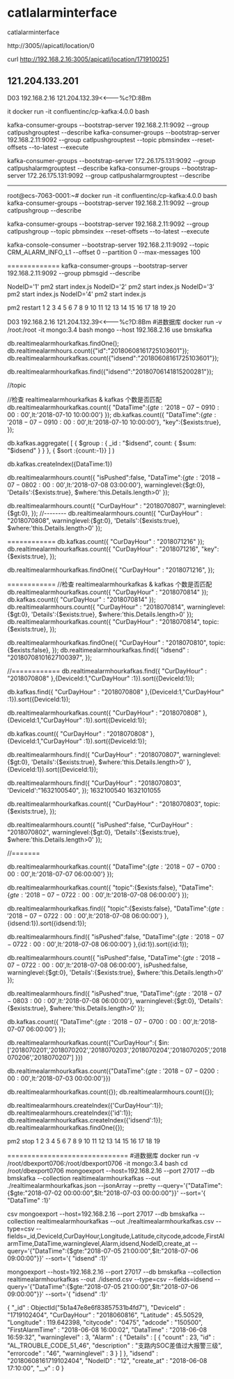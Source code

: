 # catlalarminterface
catlalarminterface

http://3005//apicatl/location/0

curl http://192.168.2.16:3005/apicatl/location/1719100251


121.204.133.201	 
----------
D03 192.168.2.16 121.204.132.39<<---%c?D:8Bm

it
docker run -it confluentinc/cp-kafka:4.0.0 bash

kafka-consumer-groups --bootstrap-server 192.168.2.11:9092  --group catlpushgrouptest --describe
kafka-consumer-groups --bootstrap-server 192.168.2.11:9092  --group catlpushgrouptest  --topic pbmsindex --reset-offsets --to-latest --execute


kafka-consumer-groups --bootstrap-server 172.26.175.131:9092  --group catlpushalarmgrouptest --describe
kafka-consumer-groups --bootstrap-server 172.26.175.131:9092  --group catlpushalarmgrouptest --describe



----------
root@ecs-7063-0001:~# docker run -it confluentinc/cp-kafka:4.0.0 bash
kafka-consumer-groups --bootstrap-server 192.168.2.11:9092  --group catlpushgroup --describe


kafka-consumer-groups --bootstrap-server 192.168.2.11:9092  --group catlpushgroup  --topic pbmsindex --reset-offsets --to-latest --execute


kafka-console-consumer --bootstrap-server 192.168.2.11:9092 --topic CRM_ALARM_INFO_L1 --offset 0 --partition 0 --max-messages 100

=============
kafka-consumer-groups --bootstrap-server 192.168.2.11:9092  --group pbmsgid --describe

NodeID='1' pm2 start index.js
NodeID='2' pm2 start index.js
NodeID='3' pm2 start index.js
NodeID='4' pm2 start index.js

pm2 restart 1 2 3 4 5 6 7 8 9 10 11 12 13 14 15 16 17 18 19 20

D03 192.168.2.16 121.204.132.39<<---%c?D:8Bm
#进数据库
docker run -v /root:/root -it mongo:3.4 bash
mongo --host 192.168.2.16
use bmskafka

db.realtimealarmhourkafkas.findOne();
db.realtimealarmhours.count({"id":"20180608161725103601"});
db.realtimealarmhourkafkas.count({"idsend":"20180608161725103601"});

db.realtimealarmhourkafkas.find({"idsend":"20180706141815200281"});

//topic

//检查 realtimealarmhourkafkas & kafkas 个数是否匹配
db.realtimealarmhourkafkas.count({
  "DataTime":{$gte:'2018-07-09 10:00:00',$lt:'2018-07-10 10:00:00'}
});
db.kafkas.count({
  "DataTime":{$gte:'2018-07-09 10:00:00',$lt:'2018-07-10 10:00:00'},
  "key":{$exists:true},
});

db.kafkas.aggregate(
   [
     { $group : { _id : "$idsend", count: { $sum: "$idsend" } } },
     { $sort :{count:-1}}
   ]
)

db.kafkas.createIndex({DataTime:1})




db.realtimealarmhours.count({
  "isPushed":false,
  "DataTime":{$gte:'2018-07-08 02:00:00',$lt:'2018-07-08 03:00:00'},
  warninglevel:{$gt:0},
  'Details':{$exists:true},
  $where:'this.Details.length>0'
});


db.realtimealarmhours.count({
  "CurDayHour" : "2018070807",
  warninglevel:{$gt:0},
});
//--------
db.realtimealarmhours.count({
  "CurDayHour" : "2018070808",
  warninglevel:{$gt:0},
  'Details':{$exists:true},
  $where:'this.Details.length>0'
});

============
db.kafkas.count({
  "CurDayHour" : "2018071216"
});
db.realtimealarmhourkafkas.count({
  "CurDayHour" : "2018071216",
  "key":{$exists:true},
});

db.realtimealarmhourkafkas.findOne({
  "CurDayHour" : "2018071216",
});



============
//检查 realtimealarmhourkafkas & kafkas 个数是否匹配
db.realtimealarmhourkafkas.count({
  "CurDayHour" : "2018070814"
});
db.kafkas.count({
  "CurDayHour" : "2018070814"
});
db.realtimealarmhours.count({
  "CurDayHour" : "2018070814",
  warninglevel:{$gt:0},
  'Details':{$exists:true},
  $where:'this.Details.length>0'
});
db.realtimealarmhourkafkas.count({
  "CurDayHour" : "2018070814",
  topic:{$exists:true},
});


db.realtimealarmhourkafkas.findOne({
  "CurDayHour" : "2018070810",
  topic:{$exists:false},
});
db.realtimealarmhourkafkas.find({
  "idsend" : "20180708101627100397",
});

//============
db.realtimealarmhourkafkas.find({
  "CurDayHour" : "2018070808"
},{DeviceId:1,"CurDayHour" :1}).sort({DeviceId:1});

db.kafkas.find({
  "CurDayHour" : "2018070808"
},{DeviceId:1,"CurDayHour" :1}).sort({DeviceId:1});


db.realtimealarmhourkafkas.count({
  "CurDayHour" : "2018070808"
},{DeviceId:1,"CurDayHour" :1}).sort({DeviceId:1});

db.kafkas.count({
  "CurDayHour" : "2018070808"
},{DeviceId:1,"CurDayHour" :1}).sort({DeviceId:1});


db.realtimealarmhours.find({
  "CurDayHour" : "2018070807",
  warninglevel:{$gt:0},
  'Details':{$exists:true},
  $where:'this.Details.length>0'
},{DeviceId:1}).sort({DeviceId:1});

<!-- {
	"_id": ObjectId("5b4111e59fe7c36d95bdb9c3"),
	"id": "20180708031632100540",
	"GPSTime": "2018-07-08 04:05:19",
	"Latitude": 43.819234,
	"Longitude": 125.258708,
	"UpdateTime": "2018-07-08 04:10:30",
	"SN64": 62536374,
	"warninglevel": 0,
	"DataTime": "2018-07-08 03:59:41",
	"DeviceId": "1632100540",
	"CurDayHour": "2018070803",
	"iorder": 2,
	"AL_TROUBLE_CODE_51_140": 33,
	"F[140]": 33,
	"cityname": "吉林省长春市",
	"adcode": "220100",
	"citycode": "0431",
	"NodeID": "8",
	"isPushed": true,
	"FirstAlarmTime": "2018-07-08 03:04:41",
	"__v": 0,
	"Details": [{
		"warninglevel": 2,
		"errorcode": "93",
		"description": "均衡回路短路",
		"id": "AL_TROUBLE_CODE_51_93"
	}],
	"AL_TROUBLE_CODE_51_166": 34,
	"F[166]": 34,
	"AL_TROUBLE_CODE_51_80": 38,
	"F[80]": 38,
	"AL_TROUBLE_CODE_51_93": 9,
	"F[93]": 9,
	"AL_TROUBLE_CODE_51_208": 1,
	"F[208]": 1
} -->

db.realtimealarmhours.find({
  "CurDayHour" : "2018070803",
  'DeviceId':"1632100540",
});
1632100540
1632101055

db.realtimealarmhourkafkas.count({
  "CurDayHour" : "2018070803",
  topic:{$exists:true},
});


db.realtimealarmhours.count({
  "isPushed":false,
  "CurDayHour" : "2018070802",
  warninglevel:{$gt:0},
  'Details':{$exists:true},
  $where:'this.Details.length>0'
});


//=======


db.realtimealarmhourkafkas.count({
  "DataTime":{$gte:'2018-07-07 00:00:00',$lt:'2018-07-07 06:00:00'}
});

db.realtimealarmhourkafkas.count({
  "topic":{$exists:false},
  "DataTime":{$gte:'2018-07-07 22:00:00',$lt:'2018-07-08 06:00:00'}
});

db.realtimealarmhourkafkas.find({
  "topic":{$exists:false},
  "DataTime":{$gte:'2018-07-07 22:00:00',$lt:'2018-07-08 06:00:00'}
},{idsend:1}).sort({idsend:1});

db.realtimealarmhours.find({
  "isPushed":false,
  "DataTime":{$gte:'2018-07-07 22:00:00',$lt:'2018-07-08 06:00:00'}
},{id:1}).sort({id:1});

db.realtimealarmhours.count({
  "isPushed":false,
  "DataTime":{$gte:'2018-07-07 22:00:00',$lt:'2018-07-08 06:00:00'},
  isPushed:false,
  warninglevel:{$gt:0},
  'Details':{$exists:true},
  $where:'this.Details.length>0'
});

db.realtimealarmhours.find({
  "isPushed":true,
  "DataTime":{$gte:'2018-07-08 03:00:00',$lt:'2018-07-08 06:00:00'},
  warninglevel:{$gt:0},
  'Details':{$exists:true},
  $where:'this.Details.length>0'
});

db.kafkas.count({
  "DataTime":{$gte:'2018-07-07 00:00:00',$lt:'2018-07-07 06:00:00'}
});


db.realtimealarmhourkafkas.count({"CurDayHour":{
  $in:['2018070201','2018070202','2018070203','2018070204','2018070205','2018070206','2018070207']
  }})

db.realtimealarmhourkafkas.count({"DataTime":{$gte:'2018-07-02 00:00:00',$lt:'2018-07-03 00:00:00'}})


db.realtimealarmhourkafkas.count({});
db.realtimealarmhours.count({});

db.realtimealarmhours.createIndex({'CurDayHour':1});
db.realtimealarmhours.createIndex({'id':1});
db.realtimealarmhourkafkas.createIndex({'idsend':1});
db.realtimealarmhourkafkas.findOne({});

pm2 stop 1 2 3 4 5 6 7 8 9 10 11 12 13 14 15 16 17 18 19

==============================
#进数据库
docker run -v /root/dbexport0706:/root/dbexport0706 -it mongo:3.4 bash
cd /root/dbexport0706
mongoexport --host=192.168.2.16 --port 27017 --db bmskafka --collection realtimealarmhourkafkas --out ./realtimealarmhourkafkas.json --jsonArray --pretty  --query='{"DataTime":{$gte:"2018-07-02 00:00:00",$lt:"2018-07-03 00:00:00"}}' --sort='{ "DataTime" :1}'

csv
mongoexport --host=192.168.2.16 --port 27017 --db bmskafka --collection realtimealarmhourkafkas --out ./realtimealarmhourkafkas.csv --type=csv --fields=_id,DeviceId,CurDayHour,Longitude,Latitude,citycode,adcode,FirstAlarmTime,DataTime,warninglevel,Alarm,idsend,NodeID,create_at --query='{"DataTime":{$gte:"2018-07-05 21:00:00",$lt:"2018-07-06 09:00:00"}}' --sort='{ "idsend" :1}'

mongoexport --host=192.168.2.16 --port 27017 --db bmskafka --collection realtimealarmhourkafkas --out ./idsend.csv --type=csv --fields=idsend --query='{"DataTime":{$gte:"2018-07-05 21:00:00",$lt:"2018-07-06 09:00:00"}}' --sort='{ "idsend" :1}'


{ "_id" : ObjectId("5b1a47e8e6f83857531b4fd7"), "DeviceId" : "1719102404", "CurDayHour" : "2018060816", "Latitude" : 45.50529, "Longitude" : 119.642398, "citycode" : "0475", "adcode" : "150500", "FirstAlarmTime" : "2018-06-08 16:00:02", "DataTime" : "2018-06-08 16:59:32", "warninglevel" : 3, "Alarm" : { "Details" : [ { "count" : 23, "id" : "AL_TROUBLE_CODE_51_46", "description" : "支路内SOC差值过大报警三级", "errorcode" : "46", "warninglevel" : 3 } ] }, "idsend" : "20180608161719102404", "NodeID" : "12", "create_at" : "2018-06-08 17:10:00", "__v" : 0 }
